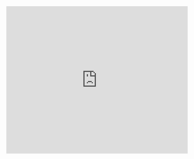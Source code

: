 <iframe width="480" height="390" src="https://codeberg.org/example/cloudflare-tor/raw/branch/master/image/cloudflare_withprivaon.mp4" frameborder="0" allowfullscreen></iframe>